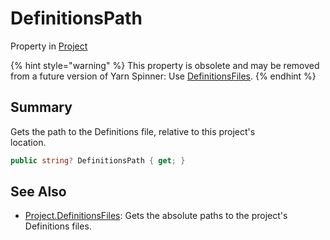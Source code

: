 # DefinitionsPath

Property in [Project](yarn.compiler.project.md)

{% hint style="warning" %}
This property is obsolete and may be removed from a future version of Yarn Spinner: Use [DefinitionsFiles](yarn.compiler.project.definitionsfiles.md).
{% endhint %}

## Summary

Gets the path to the Definitions file, relative to this project's\
location.

```csharp
public string? DefinitionsPath { get; }
```

## See Also

* [Project.DefinitionsFiles](yarn.compiler.project.definitionsfiles.md): Gets the absolute paths to the project's Definitions files.

